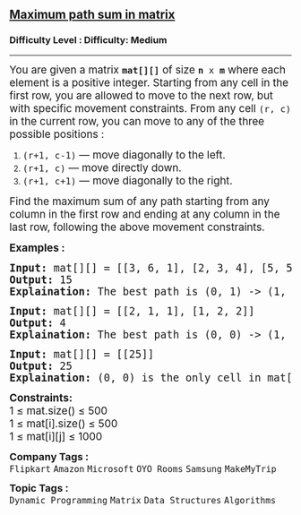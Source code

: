 <h2><a href="https://www.geeksforgeeks.org/problems/path-in-matrix3805/1?page=4&sprint=a663236c31453b969852f9ea22507634&sortBy=submissions">Maximum path sum in matrix</a></h2><h3>Difficulty Level : Difficulty: Medium</h3><hr><div class="problems_problem_content__Xm_eO"><p><span style="font-size: 14pt;">You are given a matrix <code><strong>mat[][]</strong></code> of size <code><strong>n </strong>x&nbsp;<strong>m</strong></code> where each element is a positive integer. Starting from any cell in the first row, you are allowed to move to the next row, but with specific movement constraints. From any cell <code>(r, c)</code> in the current row, you can move to any of the three possible positions :</span></p>
<ol>
<li><span style="font-size: 14pt;"><code>(r+1, c-1)</code> — move diagonally to the left.</span></li>
<li><span style="font-size: 14pt;"><code>(r+1, c)</code> — move directly down.</span></li>
<li><span style="font-size: 14pt;"><code>(r+1, c+1)</code> — move diagonally to the right.</span></li>
</ol>
<p><span style="font-size: 14pt;">Find the maximum sum of any path starting from any column in the first row and ending at any column in the last row, following the above movement constraints.</span></p>
<p><span style="font-size: 14pt;"><strong>Examples :</strong></span></p>
<pre><span style="font-size: 14pt;"><strong>Input:</strong> mat[][] = [[3, 6, 1], [2, 3, 4], [5, 5, 1]]
<strong>Output:</strong> 15
<strong>Explaination:</strong> The best path is (0, 1) -&gt; (1, 2) -&gt; (2, 1). It gives the maximum sum as 15.</span></pre>
<pre><span style="font-size: 14pt;"><strong>Input:</strong> mat[][] = [[2, 1, 1], [1, 2, 2]]
<strong>Output:</strong> 4
<strong>Explaination:</strong> The best path is (0, 0) -&gt; (1, 1). It gives the maximum sum as 4.</span></pre>
<pre><span style="font-size: 14pt;"><strong>Input:</strong> mat[][] = [[25]]
<strong>Output:</strong> 25
<strong>Explaination:</strong> (0, 0) is the only cell in mat[][], so maximum path sum will be 25.</span></pre>
<p><span style="font-size: 14pt;"><strong>Constraints:</strong><br>1 ≤ mat.size() ≤ 500<br>1 ≤ mat[i].size() ≤ 500<br>1 ≤ mat[i][j] ≤ 1000</span></p></div><p><span style=font-size:18px><strong>Company Tags : </strong><br><code>Flipkart</code>&nbsp;<code>Amazon</code>&nbsp;<code>Microsoft</code>&nbsp;<code>OYO Rooms</code>&nbsp;<code>Samsung</code>&nbsp;<code>MakeMyTrip</code>&nbsp;<br><p><span style=font-size:18px><strong>Topic Tags : </strong><br><code>Dynamic Programming</code>&nbsp;<code>Matrix</code>&nbsp;<code>Data Structures</code>&nbsp;<code>Algorithms</code>&nbsp;